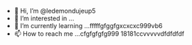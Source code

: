 - 👋 Hi, I’m @ledemondujeup5
- 👀 I’m interested in ...
- 🌱 I’m currently learning ...fffffgfggfgxcxcxc999vb6
- 📫 How to reach me ...cfgfgfgfg999
18181ccvvvvvdfdfdfdf
<!---2222cccc515151
ledemondujeup5/ledemondujeup5 is a ✨ special ✨ repository because its `README.md` (this file) appears on your GitHub profile.
You can click the Preview link to take a look at your changes.;:;:;:
dfdfdfdfcvcvcvcv
1651616fggffg
vvvvv
